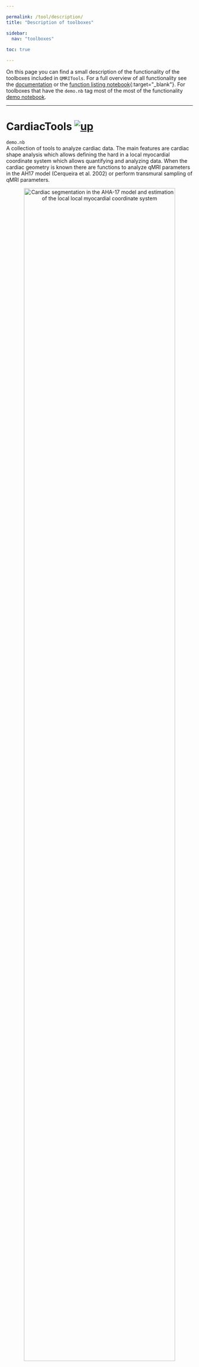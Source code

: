 ```yaml
---

permalink: /tool/description/
title: "Description of toolboxes"

sidebar:
  nav: "toolboxes"
  
toc: true

---
```


<a name="top"></a>
On this page you can find a small description of the functionality
of the toolboxes included in `QMRITools`. For a full overview of all
functionality see the [documentation](../doc) or the [function listing notebook](https://github.com/mfroeling/QMRITools/blob/master/QMRITools/All-Functions.nb){:target="_blank"}.
For toolboxes that have the `demo.nb` tag most of the most of the functionality [demo notebook](../doc/demo/).


--------------------------------------------------------------------------

# CardiacTools [![up](../../assets/images/arrow.png)](../description/#top "Top of page")

`demo.nb`<br>
A collection of tools to analyze cardiac data. The main features are
cardiac shape analysis which allows defining the hard in a local
myocardial coordinate system which allows quantifying and analyzing
data. When the cardiac geometry is known there are functions to analyze
qMRI parameters in the AH17 model (Cerqueira et al. 2002) or perform
transmural sampling of qMRI parameters. 

<p align="center">
<img 
src="../../assets/images/cardiac.png"
title="local myocardial coordinate system" 
alt="Cardiac segmentation in the AHA-17 model and estimation of the local local myocardial coordinate system"  
width="90%"/>
</p>


--------------------------------------------------------------------------

# CoilTools [![up](../../assets/images/arrow.png)](../description/#top "Top of page")

A collection of tools to evaluate and visualize complex multi-coil data. The functions
are specific for analysis of multi-coil magnitude and noise data which
allows quantifying per channel SNR. Furthermore, if complex coil
sensitivity maps are available it allows performing SENSE g-factor maps
simulations. 

<p align="center">
<img 
src="../../assets/images/coilpos.jpg"
title="coil position analysis" 
alt="analysis of coil positions and their sensitivity"  
width="90%"/>
</p>


--------------------------------------------------------------------------

# DenoiseTools [![up](../../assets/images/arrow.png)](../description/#top "Top of page")

`demo.nb`<br>
The toobox provides two algorithms that allow denoising of DWI data. The
first is based on and LMMSE framework (Aja-Fernandez et al. 2008) and
the second is based on a random matrix theory and Principal component
analysis framework (Veraart et al. 2016). Furthermore, it provides an anisotropic filters for denoising the
estimated diffusion tensor which provides more reliable fiber
orientation analysis and fiber tractography (Lee et al. 2006; Damon et al. 2021). 

<p align="center">
<img 
src="../../assets/images/denoise.jpg"
title="noise removal of diffusion data" 
alt="denoising of diffusion data using principal component analysis"  
width="90%"/>
</p>


--------------------------------------------------------------------------

# DixonTools [![up](../../assets/images/arrow.png)](../description/#top "Top of page")

`demo.nb`<br>
An IDEAL based Dixon reconstruction algorithm (Reeder et al. 2005; Yu et
al. 2008). The method provides multi-peak fitting B0 field and T2-
correction. The toolbox also provides a function for unwrapping phase
data in 2D and 3D based on a best path method (Abdul-Rahman et al. 2007;
Herraez et al. 2002). It also contains a function that allows simulating
gradient echo Dixon data. 

<p align="center">
<img 
src="../../assets/images/dixonIm.jpg"
title="Dixon reconstruction output" 
alt="IDEAL based Dixon reconstruction output"  
width="90%"/>
</p>
<p align="center">
<img 
src="../../assets/images/dixon.png"
title="dixon reconstruction simulation" 
alt="IDEAL based Dixon reconstruction: fitted fat fractions as a function of the imposed fat fraction, SNR and B0 field offset"  
width="90%"/>
</p>


--------------------------------------------------------------------------

# ElastixTools [![up](../../assets/images/arrow.png)](../description/#top "Top of page")

`demo.nb`<br>
A wrapper that calls the Elastix registration framework (Klein et al.
2010; Shamonin 2013). The toolbox determines what registration or
transformations need to be performed, exports the related data to a temp
folder and calls an automatically generated command line script that
performs the registration. After registration is completed the data is
again loaded into Mathematica. 

<p align="center">
<img 
src="../../assets/images/registration.png"
title="non rigid registration over time points" 
alt="non rigid registration over time points using Dixon data"  
width="90%"/>
</p>
<p align="center">
<img 
src="../../assets/images/cardreg.gif"
title="cardiac diffusion data registration" 
alt="non rigid registration of mulit slice 2D cardiac diffusion data"  
width="90%"/>
</p>


--------------------------------------------------------------------------

# GeneralTools [![up](../../assets/images/arrow.png)](../description/#top "Top of page")

`demo.nb`<br>
This toolbox provides core functions used in many other functions and
features. The functions comprise amongst others: data cropping,
mathematical and statistical operators that ignore zero values, and data
rescaling, transformation and padding. 


--------------------------------------------------------------------------

# GradientTools [![up](../../assets/images/arrow.png)](../description/#top "Top of page")

`demo.nb`<br>
The main feature is an algorithm that uses static repulsion (Jones,
Horsfield, and Simmons 1999; Froeling et al. 2017) to generate
homogeneously distributed gradient directions for DWI experiments. It
also provides functions to convert bval and bvec files to bmatrix and
vice versa. 

![The graphical user interface of the gradient generation tool.](../../assets/images/gradients-2.png)


--------------------------------------------------------------------------

# ImportTools [![up](../../assets/images/arrow.png)](../description/#top "Top of page")

Allows importing DCM data or DCM header attributes. These functions are
rarely used since the toolbox mostly uses the NIfTY data format and
provides tools to convert DCM to NIfTI via
[dcm2niix](https://github.com/rordenlab/dcm2niix). 
Furthermore the default DCM importing capability of Mathematica has improved over the years.


--------------------------------------------------------------------------

# IVIMTools [![up](../../assets/images/arrow.png)](../description/#top "Top of page")

`demo.nb`<br>
The toolbox includes functions to perform IVIM fitting of DWI data.
There are two main functions: non linear fitting and Bayesian fitting
(Orton et al. 2014). It also contains functions to remove the IVIM bias signal from 
diffusion weighted data using multiple b-values (de Luca et al. 2017). 

<p align="center">
<img src="../../assets/images/ivim fit.jpg"
title="ivim fitting " 
alt="effect of inculding ivim into the DTI fit."  
width="90%"/>
</p>

<p align="center">
<img src="../../assets/images/ivim.png" 
title="ivim plot"
alt="Visualization of IVIM fitting."  
width="90%" />
</p>


--------------------------------------------------------------------------

# JcouplingTools [![up](../../assets/images/arrow.png)](../description/#top "Top of page")

`demo.nb`<br>
A toolbox that allows simulation of NMR spectra using Hamiltonians based
on methods from [FID-A](https://github.com/CIC-methods/FID-A). It allows
simulating large spin systems (Castillo et al. 2011) and was initially implemented 
to investigate fat spectra in TSE acquisitions of muscle (Stokes et al.
2013). However its most prominent application now is to generate basis spectra for
fitting acquired MRS data.

<p align="center">
<img src="../../assets/images/jcoupling.png" 
title="Simulated 31p spectra"
alt="Simulated 31p spectra."  
width="90%" />
</p>


--------------------------------------------------------------------------

# MaskingTools [![up](../../assets/images/arrow.png)](../description/#top "Top of page")

`demo.nb`<br>
Tools for masking and homogenization of data. It provides functions for
smoothing cutting and merging masks and functions for the evaluation of
data within masks. 

<p align="center">
<img src="../../assets/images/segment.gif" 
title="Muscle segmentation"
alt="Visualization of manual segmented muscles."  
width="90%" />
</p>


--------------------------------------------------------------------------

# NiftiTools [![up](../../assets/images/arrow.png)](../description/#top "Top of page")

`demo.nb`<br>
Import and export of the NIfTI file format. Part of the code is based on
previously implemented
[nii-converter](https://github.com/tomdelahaije/nifti-converter). For
converting DICOM data to the NIfTI file format the toolbox uses
[dcm2niix](https://github.com/rordenlab/dcm2niix/releases). It also
provides some specialized NIfTI import functions for specific
experiments which are probably not generalizable. 


--------------------------------------------------------------------------

# PhysiologyTools [![up](../../assets/images/arrow.png)](../description/#top "Top of page")

Functions for importing and analyzing Philips physiology logging and
RespirAct trace files. The functions are rarely used and not well
supported. 


--------------------------------------------------------------------------

# PlottingTools [![up](../../assets/images/arrow.png)](../description/#top "Top of page")

`demo.nb`<br>
A variety of functions for visualization of various data types. The main
functions are ‘PlotData’ and ‘PlotData3D’ which allow viewing 2D, 3D and
4D data. 

<p align="center">
<img src="../../assets/images/PlotData.png" 
title="PlotData window"
alt="Data viewer for 2D, 3D and 4D data."  
width="90%" />
</p>


--------------------------------------------------------------------------

# ReconstructionTools [![up](../../assets/images/arrow.png)](../description/#top "Top of page")

A variety of function for raw MRI data reconstruction. The main goal was to 
create a set of functions that allow for the reconstruction of multi coil 3D CSI 
data and and low SNR 31P imaging data. 


--------------------------------------------------------------------------

# ProcessingTools [![up](../../assets/images/arrow.png)](../description/#top "Top of page")

`demo.nb`<br>
The toolbox comprises a variety of functions that allow data
manipulation and analysis. The main functions allow joining multiple
data sets with overlapping slices into one continuous data set (Froeling et al. 2015) 
and to automatically split data of two legs into two separate data-sets. 
Furthermore, it contains a collection of functions for data evaluation and analysis.

<p align="center">
<img src="../../assets/images/joining.png" 
title="Joining data acquired in multiple stacks"
alt="Joining data acquired in multiple stacks."  
width="90%" />
</p>

<p align="center">
<img src="../../assets/images/split.jpg" 
title="Split data in left and right"
alt="Automatically find the plan where to split data into left and right leg."  
width="90%" />
</p>


--------------------------------------------------------------------------

# RelaxometryTools [![up](../../assets/images/arrow.png)](../description/#top "Top of page")

`demo.nb`<br>
A collection of tools to fit T2, T2\*, T1rho and T1 relaxometry data.
The main function of this toolbox is an extended phase graph (EPG)
(Weigel 2015) method for multi-compartment T2 fitting of multi-echo spin
echo data (Marty et al. 2016). Therefore it provides functions to
simulate and evaluate EPG (Keene et al. 2020). 

<p align="center">
<img src="../../assets/images/epg.jpg" 
title="EPG simulation with slice profile"
alt="Simulated EPG signal over the slice profile for combined water and fat signals."  
width="90%" />
</p>

<p align="center">
<img src="../../assets/images/epg-t2.png" 
title="EPG fitting simulation"
alt="Demonstration of EPG based T2 fitting: the fitted water T2 relaxation as a function of B1, SNR and fat fraction."  
width="90%" />
</p>


--------------------------------------------------------------------------

# SimulationTools [![up](../../assets/images/arrow.png)](../description/#top "Top of page")

`demo.nb`<br>
The main purpose of this toolbox is to simulate DTI based DWI data and
contains some functions to easily perform analysis of the fit results of
the simulated signals (Froeling et al. 2013). 


--------------------------------------------------------------------------

# SpectroTools [![up](../../assets/images/arrow.png)](../description/#top "Top of page")

`demo.nb`<br>
The main purpose of this toolbox is to process and visualize spectra data
and allows to fit spectra using simulated basis spectra. Dynamic spectra and 
chemical shift data can be denoised using PCA based de-noising (Froeling et al. 2020). 

<p align="center">
<img src="../../assets/images/spectra_fit.gif" 
title="31P spectra fitting"
alt="Comparison of fitted and measured 31P spectra of muscle."  
width="90%" />
</p>

<p align="center">
<img src="../../assets/images/spectra_fit.jpg" 
title="fit results"
alt="Resulting basis spectra of a fit of 31P spectra of muscle."  
width="90%" />
</p>


--------------------------------------------------------------------------

# TensorTools [![up](../../assets/images/arrow.png)](../description/#top "Top of page")

`demo.nb`<br>
The original toolbox where the project started. The main functions in
this toolbox are to fit and evaluate the diffusion tensor model. Various
fitting methods are implemented (e.g. LLS, NLS, WLLS, and iWLLS). The
default method is an iterative weighted linear least squares approach
(Veraart et al. 2013). The tensor fitting also includes outlier
detections using REKINDLE (Tax et al. 2015) and data preparation
includes drift correction (Vos et al. 2017). 

<p align="center">
<img src="../../assets/images/tensor.png" 
title="Fitted tensor"
alt="Fitted tensor from DTI data of calf muscle."  
width="90%" />
</p>

<p align="center">
<img src="../../assets/images/dti.png" 
title="Tensor simulation"
alt="MD and FA as a function of SNR and fat fraction. Results are from simulated data using an iWLLS algorithm with outlier rejection."  
width="90%" />
</p>


--------------------------------------------------------------------------

# TractographyTools [![up](../../assets/images/arrow.png)](../description/#top "Top of page")
`demo.nb`<br>
This toolbox provides functions to perform fiber tractography and fiber analysis.
The toolbox is still under development and currently only the tractography algorithm is implemented in 
the release.

<p align="center">
<img src="../../assets/images/fiber.jpg" 
title="Soleus fiber tractography"
alt="Fiber tractgraphy of the soleus muscle color coded for fiber direction."
width="90%" />
</p>

--------------------------------------------------------------------------

# TaggingTools [![up](../../assets/images/arrow.png)](../description/#top "Top of page")

Currently under development


--------------------------------------------------------------------------

# VisteTools [![up](../../assets/images/arrow.png)](../description/#top "Top of page")

Import and export functions for tensor data which can be used in the
[vIST/e](https://sourceforge.net/projects/viste/){:target="_blank"} tractography tool. 


--------------------------------------------------------------------------

# References [![up](../../assets/images/arrow.png)](../description/#top "Top of page")

- Abdul-Rahman, Hussein S., Munther A. Gdeisat, David R. Burton, Michael
J. Lalor, Francis Lilley, and Christopher J. Moore. 2007. “Fast and
robust three-dimensional best path phase unwrapping algorithm.” *Applied
Optics* 46 (26): 6623. [link](https://doi.org/10.1364/AO.46.006623).

- Aja-Fernandez, Santiago, Marc Niethammer, Marek Kubicki, Martha E.
Shenton, and Carl Fredrik Westin. 2008. “Restoration of DWI data using a
rician LMMSE estimator.” *IEEE Transactions on Medical Imaging* 27 (10):
1389–1403. [link](https://doi.org/10.1109/TMI.2008.920609).

- Castillo, Andrés M., Luc Patiny, and Julien Wist. 2011. “Fast and
accurate algorithm for the simulation of NMR spectra of large spin
systems.” *Journal of Magnetic Resonance* 209 (2). Academic Press:
123–30. [link](https://doi.org/10.1016/j.jmr.2010.12.008).

- Cerqueira, Manuel D., Neil J. Weissman, Vasken Dilsizian, Alice K.
Jacobs, Sanjiv Kaul, Warren K. Laskey, Dudley J. Pennell, John A.
Rumberger, Thomas Ryan, and Mario S. Verani. 2002. “Standardized
myocardial sementation and nomenclature for tomographic imaging of the
heart: A Statement for Healthcare Professionals from the Cardiac Imaging
Committee of the Council on Clinical Cardiology of the American Heart
Association.” *Circulation* 105 (4). Lippincott Williams & Wilkins:
539–42. [link](https://doi.org/10.1161/hc0402.102975).

- Froeling, Martijn, Aart J. Nederveen, Dennis F. R. Heijtel, Arno
Lataster, Clemens Bos, Klaas Nicolay, Mario Maas, Maarten R. Drost, and
Gustav J. Strijkers. 2012. “Diffusion-tensor MRI reveals the complex
muscle architecture of the human forearm.” *Journal of Magnetic
Resonance Imaging* 36 (1). Wiley Subscription Services, Inc., A Wiley
Company: 237–48. [link](https://doi.org/10.1002/jmri.23608).

- Froeling, Martijn, Aart J. Nederveen, Klaas Nicolay, and Gustav J.
Strijkers. 2013. “DTI of human skeletal muscle: The effects of diffusion
encoding parameters, signal-to-noise ratio and T2 on tensor indices and
fiber tracts.” *NMR in Biomedicine* 26 (11): 1339–52. 
[link](https://doi.org/10.1002/nbm.2959).

- Froeling, Martijn, Jos Oudeman, G. J. Gustav J. Strijkers, Mario Maas,
M. R. Maarten R. Drost, Klaas Nicolay, and Aart J. A. J. Nederveen. 2015. 
“Muscle Changes Detected with Diffusion-Tensor Imaging after
Long-Distance Running.” *Radiology* 274 (2): 548–62. 
[link](https://doi.org/10.1148/radiol.14140702).

- Froeling, Martijn, Chantal M. W. Tax, Sjoerd B. Vos, Peter R. Luijten,
and Alexander Leemans. 2017. “MASSIVE brain dataset: Multiple
acquisitions for standardization of structural imaging validation and
evaluation.” *Magnetic Resonance in Medicine* 77 (5). 
Milan: 1797–1809. [link](https://doi.org/10.1002/mrm.26259).

- Froeling, M., Prompers, J. J., Klomp, D. W. J., & van der Velden, T. A. 2021. 
"PCA denoising and Wiener deconvolution of 31P 3D CSI data to enhance effective 
SNR and improve point spread function." *Magnetic Resonance in Medicine* 85 (6) , 
[link](https://doi.org/10.1002/mrm.28654)

- Herraez, Miguel Arevallilo, David R. Burton, Michael J. Lalor, and
Munther A. Gdeisat. 2002. “Fast two-dimensional phase-unwrapping
algorithm based on sorting by reliability following a noncontinuous
path.” *Applied Optics* 41 (35): 7437. [link](https://doi.org/10.1364/AO.41.007437).

- Jones, D. K., M. A. Horsfield, and A. Simmons. 1999. “Optimal strategies
for measuring diffusion in anisotropic systems by magnetic resonance
imaging.” *Magnetic Resonance in Medicine* 42 (3). [link](https://doi.org/10.1002/(SICI)1522-2594).

- Klein, Stefan, Marius Staring, Keelin Murphy, Max A. Viergever, and
Josien P. W. Pluim. 2010. “Elastix: A toolbox for intensity-based
medical image registration.” *IEEE Transactions on Medical Imaging* 29
(1): 196–205. [link](https://doi.org/10.1109/TMI.2009.2035616).

- Lee, Jee Eun, M. K. Chung, and A. L. Alexander. 2006. “Evaluation of
Anisotropic Filters for Diffusion Tensor Imaging.” In *IEEE International 
Symposium on Biomedical Imaging*, 77–80. IEEE. [link](https://doi.org/10.1109/ISBI.2006.1624856).

- Damon, B. M., Ding, Z., Hooijmans, M. T., Anderson, A. W., Zhou, X., 
Coolbaugh, C. L., George, M. K., & Landman, B. A. (2021). "A MATLAB toolbox for muscle 
diffusion-tensor MRI tractography." *Journal of Biomechanics*, 124, 110540. [link](https://doi.org/10.1016/j.jbiomech.2021.110540)

- Marty, Benjamin, Pierre Yves Baudin, Harmen Reyngoudt, Noura Azzabou,
Ericky C. A. Araujo, Pierre G. Carlier, and Paulo L. de Sousa. 2016.
“Simultaneous muscle water T2and fat fraction mapping using transverse
relaxometry with stimulated echo compensation.” *NMR in Biomedicine* 29
(4): 431–43. [link](https://doi.org/10.1002/nbm.3459).

- Orton, Matthew R., David J. Collins, Dow-Mu Koh, and Martin O. Leach. 2014. 
“Improved intravoxel incoherent motion analysis of diffusion
weighted imaging by data driven Bayesian modeling.” *Magnetic Resonance
in Medicine* 71 (1): 411–20. [link](https://doi.org/10.1002/mrm.24649).

- De Luca, A., Bertoldo, A., & Froeling, M. (2017). "Effects of perfusion on DTI and DKI 
estimates in the skeletal muscle. *Magnetic Resonance in Medicine*, 78(1), 233–246. [link](https://doi.org/10.1002/mrm.26373)

- Reeder, Scott B., Angel R. Pineda, Zhifei Wen, Ann Shimakawa, Huanzhou
Yu, Jean H. Brittain, Garry E. Gold, Christopher H. Beaulieu, and
Norbert T. Pelc. 2005. “Iterative decomposition of water and fat with
echo asymmetry and least-squares estimation (IDEAL): Application with
fast spin-echo imaging.” *Magnetic Resonance in Medicine* 54 (3):
636–44. [link](https://doi.org/10.1002/mrm.20624).

- Shamonin, Denis. 2013. “Fast parallel image registration on CPU and GPU
for diagnostic classification of Alzheimer’s disease.” *Frontiers in
Neuroinformatics* 7 (January): 50. [link](https://doi.org/10.3389/fninf.2013.00050).

- Stokes, Ashley M., Yesu Feng, Tanya Mitropoulos, and Warren S. Warren. 2013. 
“Enhanced refocusing of fat signals using optimized multipulse
echo sequences.” *Magnetic Resonance in Medicine* 69 (4).
Wiley-Blackwell: 1044–55. [link](https://doi.org/10.1002/mrm.24340).

- Tax, Chantal M.W., Willem M. Otte, Max A. Viergever, Rick M. Dijkhuizen,
and Alexander Leemans. 2015. “REKINDLE: Robust Extraction of Kurtosis
INDices with Linear Estimation.” *Magnetic Resonance in Medicine* 73
(2): 794–808. [link](https://doi.org/10.1002/mrm.25165).

- Veraart, Jelle, Els Fieremans, and Dmitry S. Novikov. 2016. “Diffusion
MRI noise mapping using random matrix theory.” *Magnetic Resonance in
Medicine* 76 (5): 1582–93. [link](https://doi.org/10.1002/mrm.26059).

- Veraart, Jelle, Dmitry S. Novikov, Daan Christiaens, Benjamin Ades-aron,
Jan Sijbers, and Els Fieremans. 2016. “Denoising of diffusion MRI using
random matrix theory.” *NeuroImage* 142 (November). Elsevier Inc.:
394–406. [link](https://doi.org/10.1016/j.neuroimage.2016.08.016).

- Veraart, Jelle, Jan Sijbers, Stefan Sunaert, Alexander Leemans, and Ben
Jeurissen. 2013. “Weighted linear least squares estimation of diffusion
MRI parameters: Strengths, limitations, and pitfalls.” *NeuroImage* 81
(November). Elsevier Inc.: 335–46. [link](https://doi.org/10.1016/j.neuroimage.2013.05.028).

- Vos, Sjoerd B., Chantal M. W. Tax, Peter R. Luijten, Sebastien Ourselin,
Alexander Leemans, and Martijn Froeling. 2017. “The importance of
correcting for signal drift in diffusion MRI.” *Magnetic Resonance in
Medicine* 77 (1): 285–99. [link](https://doi.org/10.1002/mrm.26124).

- Weigel, Matthias. 2015. “Extended phase graphs: Dephasing, RF pulses,
and echoes - pure and simple.” *Journal of Magnetic Resonance Imaging*
41 (2). Wiley-Blackwell: 266–95. [link](https://doi.org/10.1002/jmri.24619).

- Keene, K. R., Beenakker, J. W. M., Hooijmans, M. T., Naarding, K. J., Niks, E. H., Otto, L. A. M., 
van der Pol, W. L., Tannemaat, M. R., Kan, H. E., and Froeling, M. "T2 relaxation-time mapping in healthy and diseased skeletal muscle using extended phase graph algorithms." *Magnetic Resonance in Medicine*, 84(5), 2656–2670. [link](https://doi.org/10.1002/mrm.28290)

- Keene, K. R., Beenakker, J. W. M., Hooijmans, M. T., Naarding, K. J., Niks, E. H., Otto, L. A. M., 
van der Pol, W. L., Tannemaat, M. R., Kan, H. E., and Froeling, M. "T2 relaxation-time mapping in healthy and diseased skeletal muscle using extended phase graph algorithms." *Magnetic Resonance in Medicine*, mrm.28290. [link](https://doi.org/10.1002/mrm.28290)

- Yu, Huanzhou, Ann Shimakawa, Charles A. McKenzie, Ethan Brodsky, Jean H.
Brittain, and Scott B. Reeder. 2008. “Multiecho water-fat separation and
simultaneous R\*2 estimation with multifrequency fat spectrum modeling.”
*Magnetic Resonance in Medicine* 60 (5): 1122–34. [link](https://doi.org/10.1002/mrm.21737).
